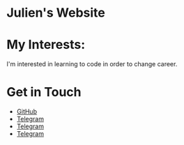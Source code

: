 # Julien's Website

# My Interests:
I'm interested in learning to code in order to change career.

# Get in Touch
<ul>
<li><a href="https://github.com/{{site.github_username}}">GitHub</a></li>
<li><a href="https://t.me/Phuketimmo">Telegram</a></li>
<li><a href="https://telegram.org/{{site.telegram_username}}">Telegram</a></li>
<li><a href="https://t.me/{{site.telegram_username}}">Telegram</a></li>
</ul>
